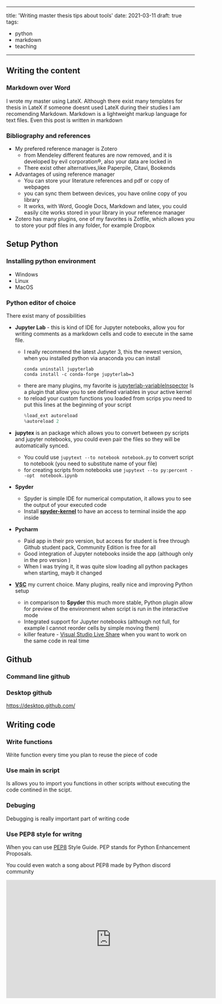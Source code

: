 
---
title: 'Writing master thesis tips about tools'
date: 2021-03-11
draft: true
tags: 
  - python
  - markdown 
  - teaching
---


## Writing the content
### Markdown over Word
I wrote my master using LateX. Although there exist many templates for thesis in LateX if someone doesnt used LateX during their studies I am recomending Markdown. Markdown is a lightweight markup language for text files. Even this post is written in markdown

### Bibliography and references
- My prefered reference manager is Zotero
	- from Mendeley different features are now removed, and it is developed by evil corporation®, also your data are locked in
	- There exist other alternatives,like Paperpile, Citavi, Bookends
- Advantages of using reference manager
	- You can store your literature references and pdf or copy of webpages
	- you can sync them between devices, you have online copy of you library
	- It works, with Word, Google Docs, Markdown and latex, you could easily cite works stored in your library in your reference manager
- Zotero has many plugins, one of my favorites is Zotfile, which allows you to store your pdf  files in  any folder, for example Dropbox

## Setup Python

### Installing python environment
- Windows
- Linux 
- MacOS

### Python editor of choice


There exist many of possibilities
- **Jupyter Lab** - this is kind of IDE for Jupyter notebooks, allow you for writing comments as a markdown cells and code to execute in the same file.
	- I really recommend the  latest Jupyter 3, this the newest version, when you installed python via anaconda you can install 
		```
		conda uninstall jupyterlab
		conda install -c conda-forge jupyterlab=3

		```
	- there are many plugins, my favorite is [jupyterlab-variableInspector](https://github.com/lckr/jupyterlab-variableInspector) Is a plugin that allow you to see defined variables in your active kernel
	- to reload your custom functions you loaded from scrips you need to put this lines at the beginning of your script
		 ```py
		%load_ext autoreload
		%autoreload 2
		```
- **jupytex** is an package which  allows you to convert between py scripts and jupyter notebooks, you could even pair the files so they will be automatically synced. 
	- You could use `jupytext --to notebook notebook.py` to convert script to notebook (you need to substitute  name of your file)
	- for creating scripts from notebooks use `jupytext --to py:percent --opt  notebook.ipynb`

- **Spyder**
	- Spyder is simple IDE for numerical computation, it allows you to see the output of your executed code 
	- Install [**spyder-kernel**](https://pypi.org/project/spyder-terminal/) to have an access to terminal inside the app inside

- **Pycharm**
	- Paid app in their pro version, but access for student is free through Github student pack, Community Edition is free for all
	- Good integration of Jupyter notebooks inside the app (although only  in the pro version )
	- When I was trying it, it was quite slow loading all python packages when starting, mayb it changed

- [**VSC**](https://code.visualstudio.com/) my current choice. Many plugins, really nice and improving Python setup
	-	in comparison to **Spyder** this much more stable, Python plugin allow for preview of the environment when script is run in the interactive mode
	- Integrated support for Jupyter notebooks (although not full, for example I cannot reorder cells by simple moving them)
	- killer feature - [Visual Studio Live Share](https://code.visualstudio.com/blogs/2017/11/15/live-share) when you want to work on the same code in real time

## Github

### Command line github
### Desktop github
https://desktop.github.com/

## Writing code

### Write functions

Write function every time you plan to reuse the piece of code

### Use main in script

Is allows you to import you functions in other scripts without executing the code contined in the scipt. 

### Debuging 
 Debugging is really important part of writing code 
 
 ### Use PEP8 style for writng
 
 When you can use [PEP8](https://www.python.org/dev/peps/pep-0008/#imports) Style  Guide. PEP stands for Python Enhancement Proposals. 
 
 You could even watch a song about PEP8  made by Python discord community
 
 <iframe width="560" height="315" src=" https://www.youtube.com/watch?v=hgI0p1zf31k" frameborder="0" allow="accelerometer; autoplay; clipboard-write; encrypted-media; gyroscope; picture-in-picture" allowfullscreen></iframe>
